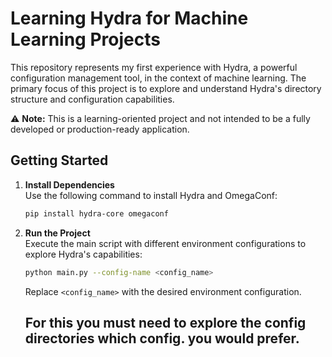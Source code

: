 # Learning Hydra for Machine Learning Projects  
This repository represents my first experience with Hydra, a powerful configuration management tool, in the context of machine learning. The primary focus of this project is to explore and understand Hydra's directory structure and configuration capabilities.  

⚠️ **Note:** This is a learning-oriented project and not intended to be a fully developed or production-ready application.  

## Getting Started  

1. **Install Dependencies**  
   Use the following command to install Hydra and OmegaConf:  
   ```bash  
   pip install hydra-core omegaconf  
   ```  

2. **Run the Project**  
   Execute the main script with different environment configurations to explore Hydra's capabilities:  
   ```bash  
   python main.py --config-name <config_name>  
   ```  
   Replace `<config_name>` with the desired environment configuration.
   ## For this you must need to explore the config directories which config. you would prefer.  
